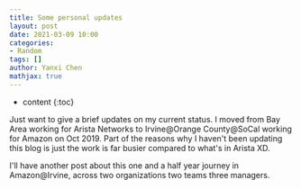 ```yaml
---
title: Some personal updates
layout: post
date: 2021-03-09 10:00
categories:
- Random
tags: []
author: Yanxi Chen
mathjax: true
---
```


* content
{:toc}

Just want to give a brief updates on my current status. I moved from Bay Area working for Arista Networks to Irvine@Orange County@SoCal
working for Amazon on Oct 2019. Part of the reasons why I haven't been updating this blog is just the work is far busier compared to
what's in Arista XD.

I'll have another post about this one and a half year journey in Amazon@Irvine, across two organizations two teams three managers.

<!--more-->
